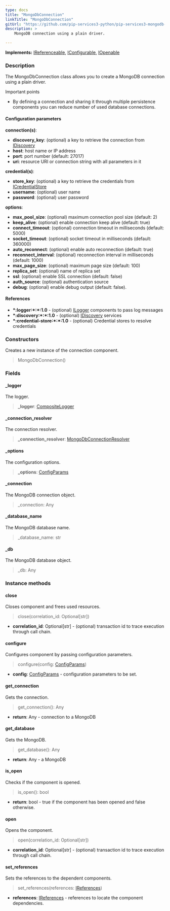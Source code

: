 ```yaml
---
type: docs
title: "MongoDbConnection"
linkTitle: "MongoDbConnection"
gitUrl: "https://github.com/pip-services3-python/pip-services3-mongodb-python"
description: >
    MongoDB connection using a plain driver.

---
```


**Implements:** [IReferenceable](../../../commons/refer/ireferenceable), [IConfigurable](../../../commons/config/iconfigurable),
[IOpenable](../../../commons/run/iopenable)

### Description

The MongoDbConnection class allows you to create a MongoDB connection using a plain driver.

Important points

- By defining a connection and sharing it through multiple persistence components you can reduce number of used database connections.

#### Configuration parameters
**connection(s)**:    
- **discovery_key**: (optional) a key to retrieve the connection from [IDiscovery](../../../components/connect/idiscovery)
- **host**: host name or IP address
- **port**: port number (default: 27017)
- **uri**: resource URI or connection string with all parameters in it

**credential(s)**:    
- **store_key**: (optional) a key to retrieve the credentials from [ICredentialStore](../../../components/auth/icredential_store)
- **username**: (optional) user name
- **password**: (optional) user password

**options**:
- **max_pool_size**: (optional) maximum connection pool size (default: 2)
- **keep_alive**: (optional) enable connection keep alive (default: true)
- **connect_timeout**: (optional) connection timeout in milliseconds (default: 5000)
- **socket_timeout**: (optional) socket timeout in milliseconds (default: 360000)
- **auto_reconnect**: (optional) enable auto reconnection (default: true)
- **reconnect_interval**: (optional) reconnection interval in milliseconds (default: 1000)
- **max_page_size**: (optional) maximum page size (default: 100)
- **replica_set**: (optional) name of replica set
- **ssl**: (optional) enable SSL connection (default: false)
- **auth_source**: (optional) authentication source
- **debug**: (optional) enable debug output (default: false).

#### References
- **\*:logger:\*:\*:1.0** - (optional) [ILogger](../../../components/log/ilogger) components to pass log messages
- **\*:discovery:\*:\*:1.0** - (optional) [IDiscovery](../../../components/connect/idiscovery) services
- **\*:credential-store:\*:\*:1.0** - (optional) Credential stores to resolve credentials


### Constructors
Creates a new instance of the connection component.

> MongoDbConnection()

### Fields

<span class="hide-title-link">

#### _logger
The logger.
> **_logger**: [CompositeLogger](../../../components/log/composite_logger)

#### _connection_resolver
The connection resolver.
> **_connection_resolver**: [MongoDbConnectionResolver](../mongodb_connection_resolver) 

#### _options
The configuration options.
> **_options**: [ConfigParams](../../../commons/config/config_params) 

#### _connection
The MongoDB connection object.
> _connection: Any

#### _database_name
The MongoDB database name.
> _database_name: str

#### _db
The MongoDB database object.
> _db: Any
</span>


### Instance methods

#### close
Closes component and frees used resources.

> close(correlation_id: Optional[str])

- **correlation_id**: Optional[str] - (optional) transaction id to trace execution through call chain.


#### configure
Configures component by passing configuration parameters.

> configure(config: [ConfigParams](../../../commons/config/config_params))

- **config**: [ConfigParams](../../../commons/config/config_params) - configuration parameters to be set.


#### get_connection
Gets the connection.

> get_connection(): Any

- **return**: Any - connection to a MongoDB


#### get_database
Gets the MongoDB.

> get_database(): Any

- **return**: Any - a MongoDB


#### is_open
Checks if the component is opened.

> is_open(): bool

- **return**: bool - true if the component has been opened and false otherwise.


#### open
Opens the component.

> open(correlation_id: Optional[str])

- **correlation_id**: Optional[str] - (optional) transaction id to trace execution through call chain.


#### set_references
Sets the references to the dependent components.

> set_references(references: [IReferences](../../../commons/refer/ireferences))

- **references**: [IReferences](../../../commons/refer/ireferences) - references to locate the component dependencies.
